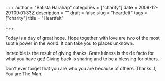 +++
author = "Batista Harahap"
categories = ["charity"]
date = 2009-12-29T09:01:33Z
description = ""
draft = false
slug = "heartfelt"
tags = ["charity"]
title = "Heartfelt"

+++


Today is a day of great hope. Hope together with love are two of the most subtle power in the world. It can take you to places unknown.

Incredible is the result of giving thanks. Gratefulness is the de facto for what you have get! Giving back is sharing and to be a blessing for others.

Don't ever forget that you are who you are because of others. Thanks J, You are The Man.
